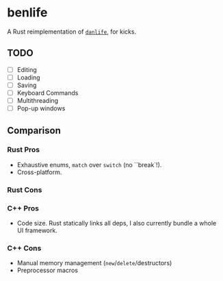 # benlife

A Rust reimplementation of [`danlife`](https://danlovy.com/life/), for kicks.

## TODO

- [ ] Editing
- [ ] Loading
- [ ] Saving
- [ ] Keyboard Commands
- [ ] Multithreading
- [ ] Pop-up windows

## Comparison

### Rust Pros

- Exhaustive enums, `match` over `switch` (no ``break`!).
- Cross-platform.

### Rust Cons

### C++ Pros

- Code size. Rust statically links all deps, I also currently bundle a whole UI framework.

### C++ Cons

- Manual memory management (`new`/`delete`/destructors)
- Preprocessor macros
